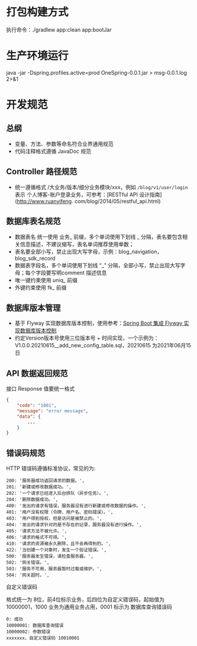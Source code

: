 # 打包构建方式

执行命令：./gradlew app:clean app:bootJar

# 生产环境运行
java -jar -Dspring.profiles.active=prod OneSpring-0.0.1.jar > msg-0.0.1.log 2>&1

# 开发规范

## 总纲

* 变量、方法、参数等命名符合业界通用规范
* 代码注释格式遵循 JavaDoc 规范

## Controller 路径规范

* 统一遵循格式  /大业务/版本/细分业务模块/xxx，例如 `/blog/v1/user/login` 表示 个人博客-账户登录业务，可参考：[RESTful API 设计指南](http://www.ruanyifeng.
com/blog/2014/05/restful_api.html)

## 数据库表名规范

* 数据表名 统一使用 业务_ 前缀，多个单词使用下划线 _ 分隔，表名要包含相关信息描述，不建议缩写，表名单词推荐使用单数；
* 表名要全部小写，禁止出现大写字母，示例：blog_navigation，blog_sdk_record
* 数据表字段名，多个单词使用下划线 “_” 分隔，全部小写，禁止出现大写字母；每个字段要写明comment 描述信息
* 唯一键约束使用  uniq_ 前缀
* 外键约束使用 fk_ 前缀

## 数据库版本管理

* 基于 Flyway 实现数据库版本控制，使用参考：[Spring Boot 集成 Flyway 实现数据库版本控制 ](https://www.cnblogs.com/wupeixuan/p/12845156.html)
* 约定Version版本号使用三位版本号 + 时间实现，一个示例为：V1.0.0.20210615__add_new_config_table.sql，20210615 为2021年06月15日

## API 数据返回规范

接口 Response 值要统一格式

```json
{
    "code": "1001",
    "message": "error message",
    "data": {
        ...
    }
}
```

## 错误码规范

HTTP 错误码遵循标准协议，常见的为:

```
200: '服务器成功返回请求的数据。',
201: '新建或修改数据成功。',
202: '一个请求已经进入后台排队（异步任务）。',
204: '删除数据成功。',
400: '发出的请求有错误，服务器没有进行新建或修改数据的操作。',
401: '用户没有权限（令牌、用户名、密码错误）。',
403: '用户得到授权，但是访问是被禁止的。',
404: '发出的请求针对的是不存在的记录，服务器没有进行操作。',
405: '请求方法不被允许。',
406: '请求的格式不可得。',
410: '请求的资源被永久删除，且不会再得到的。',
422: '当创建一个对象时，发生一个验证错误。',
500: '服务器发生错误，请检查服务器。',
502: '网关错误。',
503: '服务不可用，服务器暂时过载或维护。',
504: '网关超时。',
```

自定义错误码

格式统一为 8位，前4位标示业务，后四位为自定义错误码，起始值为 10000001，1000 业务为通用业务占用，0001 标示为 数据库查询错误码

```
0: 成功
10000001: 数据库查询错误
10000002: 参数错误
xxxxxxx，自定义错误码 10010001
```
